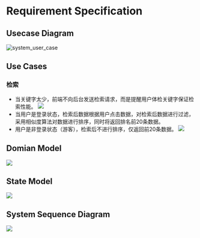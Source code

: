 # Requirement Specification
## Usecase Diagram
![system_user_case](https://github.com/zittygit/PaperSearch/blob/master/documents/Diagrams/system_user_case.png)
## Use Cases
### 检索
- 当关键字太少，前端不向后台发送检索请求，而是提醒用户体检关键字保证检索性能。
![](https://github.com/zittygit/PaperSearch/blob/master/documents/UI/20181228081644.png)
- 当用户是登录状态，检索后数据根据用户点击数据，对检索后数据进行过滤，采用相似度算法对数据进行排序，同时将返回排名前20条数据。
- 用户是非登录状态（游客），检索后不进行排序，仅返回前20条数据。
![](https://github.com/zittygit/PaperSearch/blob/master/documents/UI/20181228081444.png)

## Domian Model
![](https://github.com/zittygit/PaperSearch/blob/master/documents/UI/er.png)

## State Model
![](https://github.com/zittygit/PaperSearch/blob/master/documents/Diagrams/state1.png)
## System Sequence Diagram
![](https://github.com/zittygit/PaperSearch/blob/master/documents/Diagrams/sq.png)
